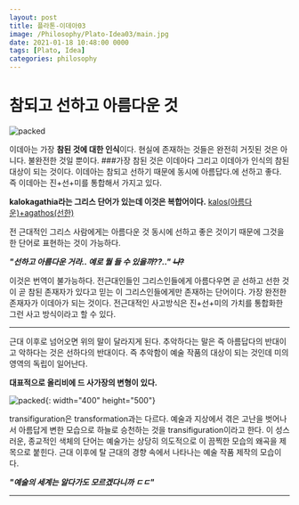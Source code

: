 ```yaml
---
layout: post
title: 플라톤-이데아03
image: /Philosophy/Plato-Idea03/main.jpg
date: 2021-01-18 10:48:00 0000
tags: [Plato, Idea]
categories: philosophy
---
```

# 참되고 선하고 아름다운 것


![packed](..\..\..\..\images\Philosophy\Plato-Idea03\kala.jpg)

이데아는 가장 **참된 것에 대한 인식**이다. 
현실에 존재하는 것들은 완전히 거짓된 것은 아니다. 불완전한 것일 뿐이다. 
###가장 참된 것은 이데아다 그리고 이데아가 인식의 참된 대상이 되는 것이다. 
이데아는 참되고 선하기 때문에 동시에 아름답다.에 선하고 좋다. 즉 이데아는 진+선+미를 통합해서 가지고 있다. 

**kalokagathia라는 그리스 단어가 있는데 이것은 복합어이다.**
<u>kalos(아름다운)+agathos(선한)</u> 

전 근대적인 그리스 사람에게는 아름다운 것 동시에 선하고 좋은 것이기 때문에 그것을 한 단어로 표현하는 것이 가능하다. 

***"선하고 아름다운 거라.. 예로 뭘 들 수 있을까??.." ~~나?~~***

이것은 번역이 불가능하다. 
전근대인들인 그리스인들에게 아름다우면 곧 선하고 선한 것이 곧 참된 존재자가 있다고 믿는 이 그리스인들에게만 존재하는 단어이다. 가장 완전한 존재자가 이데아가 되는 것이다. 
전근대적인 사고방식은 진+선+미의 가치를 통합화한 그런 사고 방식이라고 할 수 있다.

---
근대 이후로 넘어오면 위의 말이 달라지게 된다.
추악하다는 말은 즉 아름답다의 반대이고 악하다는 것은 선하다의 반대이다.
즉 추악함이 예술 작품의 대상이 되는 것인데 미의 영역의 독립이 일어난다.

**대표적으로 올리비에 드 사가장의 변형이 있다.**

![packed](..\..\..\..\images\Philosophy\Plato-Idea03\trans.jpg){: width="400" height="500"}

transifiguration은 transformation과는 다르다. 
예술과 지상에서 겪은 고난을 벗어나서 아름답게 변한 모습으로 하늘로 승천하는 것을 transifiguration이라고 한다. 이 성스러운, 종교적인 색체의 단어는 예술가는 상당히 의도적으로 이 끔찍한 모습의 왜곡을 제목으로 붙힌다. 
근대 이후에 탈 근대의 경향 속에서 나타나는 예술 작품 제작의 모습이다. 

***"예술의 세계는 알다가도 모르겠다니까 ㄷㄷ"***

---
